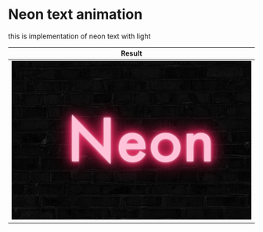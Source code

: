 # Neon text animation

this is implementation of neon text with light

   Result                  | 
:-------------------------:|
![](result.png)      |
